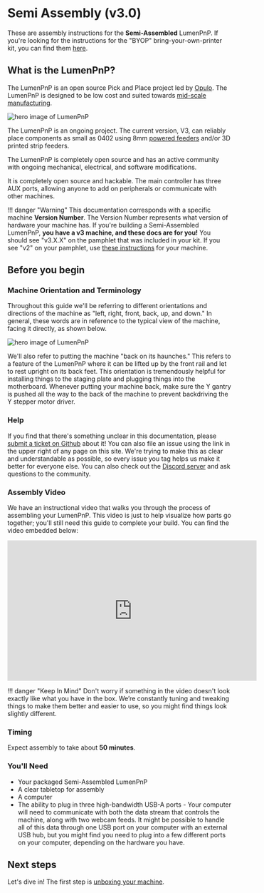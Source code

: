 # Semi Assembly (v3.0)

These are assembly instructions for the **Semi-Assembled** LumenPnP. If you're looking for the instructions for the "BYOP" bring-your-own-printer kit, you can find them [here](../byop/index.md).

## What is the LumenPnP?

The LumenPnP is an open source Pick and Place project led by [Opulo](https://www.opulo.io/). The LumenPnP is designed to be low cost and suited towards [mid-scale manufacturing](http://stephenhawes.com/level-2-manufacturing/).

![hero image of LumenPnP](semi-hero.webp)

The LumenPnP is an ongoing project. The current version, V3, can reliably place components as small as 0402 using 8mm [powered feeders](https://opulo.io/products/8mm-feeder) and/or 3D printed strip feeders.

The LumenPnP is completely open source and has an active community with ongoing mechanical, electrical, and software modifications.

It is completely open source and hackable. The main controller has three AUX ports, allowing anyone to add on peripherals or communicate with other machines.

!!! danger "Warning"
    This documentation corresponds with a specific machine **Version Number**. The Version Number represents what version of hardware your machine has. If you're building a Semi-Assembled LumenPnP, **you have a v3 machine, and these docs are for you!** You should see "v3.X.X" on the pamphlet that was included in your kit. If you see "v2" on your pamphlet, use [these instructions](../byop/index.md) for your machine.

## Before you begin

### Machine Orientation and Terminology

Throughout this guide we'll be referring to different orientations and directions of the machine as "left, right, front, back, up, and down." In general, these words are in reference to the typical view of the machine, facing it directly, as shown below.

![hero image of LumenPnP](semi-hero-head-on.webp)

We'll also refer to putting the machine "back on its haunches." This refers to a feature of the LumenPnP where it can be lifted up by the front rail and let to rest upright on its back feet. This orientation is tremendously helpful for installing things to the staging plate and plugging things into the motherboard. Whenever putting your machine back, make sure the Y gantry is pushed all the way to the back of the machine to prevent backdriving the Y stepper motor driver.

### Help

If you find that there's something unclear in this documentation, please [submit a ticket on Github](https://github.com/opulo-inc/docs) about it! You can also file an issue using the link in the upper right of any page on this site. We're trying to make this as clear and understandable as possible, so every issue you tag helps us make it better for everyone else. You can also check out the [Discord server](https://discordapp.com/invite/TCwy6De) and ask questions to the community.

### Assembly Video

We have an instructional video that walks you through the process of assembling your LumenPnP. This video is just to help visualize how parts go together; you'll still need this guide to complete your build. You can find the video embedded below:

<div class="video-wrapper">
<iframe width="560" height="315" src="https://www.youtube.com/embed/Ugixh3Ngr5E" title="YouTube video player" frameborder="0" allow="accelerometer; autoplay; clipboard-write; encrypted-media; gyroscope; picture-in-picture" allowfullscreen></iframe>
</div>

!!! danger "Keep In Mind"
        Don't worry if something in the video doesn't look exactly like what you have in the box. We’re constantly tuning and tweaking things to make them better and easier to use, so you might find things look slightly different.

### Timing

Expect assembly to take about **50 minutes**.

### You'll Need

* Your packaged Semi-Assembled LumenPnP
* A clear tabletop for assembly
* A computer
* The ability to plug in three high-bandwidth USB-A ports - Your computer will need to communicate with both the data stream that controls the machine, along with two webcam feeds. It might be possible to handle all of this data through one USB port on your computer with an external USB hub, but you might find you need to plug into a few different ports on your computer, depending on the hardware you have.

## Next steps

Let's dive in! The first step is [unboxing your machine](unboxing/index.md).
